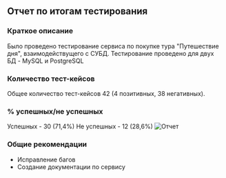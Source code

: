 ## Отчет по итогам тестирования
### Краткое описание
Было проведено тестирование сервиса по покупке тура "Путешествие дня", взаимодействущего с СУБД. Тестирование проведено для двух БД - MySQL и PostgreSQL
### Количество тест-кейсов
Общее количество тест-кейсов 42 (4 позитивных, 38 негативных).
### % успешных/не успешных
Успешных - 30 (71,4%)
Не успешных - 12 (28,6%)
![Отчет](https://user-images.githubusercontent.com/74010731/134711141-f7882b0b-c2ce-49df-b8c2-02173ac78580.png)
### Общие рекомендации
* Исправление багов
* Создание документации по сервису
